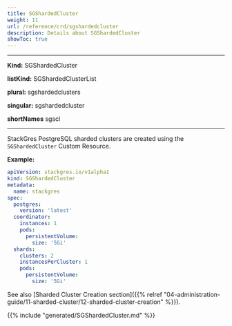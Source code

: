 ```yaml
---
title: SGShardedCluster
weight: 11
url: /reference/crd/sgshardedcluster
description: Details about SGShardedCluster
showToc: true
---
```


___

**Kind:** SGShardedCluster

**listKind:** SGShardedClusterList

**plural:** sgshardedclusters

**singular:** sgshardedcluster

**shortNames** sgscl
___

StackGres PostgreSQL sharded clusters are created using the `SGShardedCluster` Custom Resource.

**Example:**

```yaml
apiVersion: stackgres.io/v1alpha1
kind: SGShardedCluster
metadata:
  name: stackgres
spec:
  postgres:
    version: 'latest'
  coordinator:
    instances: 1
    pods:
      persistentVolume:
        size: '5Gi'
  shards:
    clusters: 2
    instancesPerCluster: 1
    pods:
      persistentVolume:
        size: '5Gi'
```

See also [Sharded Cluster Creation section]({{%  relref "04-administration-guide/11-sharded-cluster/12-sharded-cluster-creation" %}}).

{{% include "generated/SGShardedCluster.md" %}}
